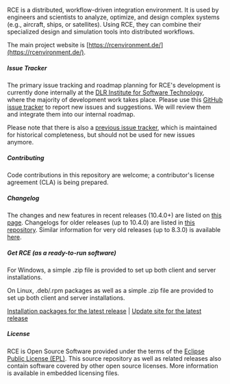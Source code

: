 RCE is a distributed, workflow-driven integration environment.
It is used by engineers and scientists to analyze, optimize, and design complex systems (e.g., aircraft, ships, or satellites).
Using RCE, they can combine their specialized design and simulation tools into distributed workflows.

The main project website is [https://rcenvironment.de/](https://rcenvironment.de/).

##### Issue Tracker

The primary issue tracking and roadmap planning for RCE's development is currently done internally at the 
[DLR Institute for Software Technology](https://www.dlr.de/sc), where the majority of development work takes place.
Please use this [GitHub issue tracker](https://github.com/rcenvironment/rce-main/issues) to report new issues and suggestions.
We will review them and integrate them into our internal roadmap.

Please note that there is also a [previous issue tracker](https://github.com/rcenvironment/rce/issues), which is maintained 
for historical completeness, but should not be used for new issues anymore.

##### Contributing

Code contributions in this repository are welcome; a contributor's license agreement (CLA) is being prepared.

##### Changelog

The changes and new features in recent releases (10.4.0+) are listed on [this page](https://github.com/rcenvironment/rce-main/releases).
Changelogs for older releases (up to 10.4.0) are listed in [this repository](https://github.com/rcenvironment/rce/releases).
Similar information for very old releases (up to 8.3.0) is available [here](https://github.com/rcenvironment/rce/wiki/Changelog-Overview).

##### Get RCE (as a ready-to-run software)

For Windows, a simple .zip file is provided to set up both client and server installations.

On Linux, .deb/.rpm packages as well as a simple .zip file are provided to set up both client and server installations.

[Installation packages for the latest release](https://software.dlr.de/updates/rce/10.x/products/standard/releases/latest/) | 
[Update site for the latest release](https://software.dlr.de/updates/rce/10.x/repositories/standard/releases/latest/)

##### License

RCE is Open Source Software provided under the terms of the [Eclipse Public License (EPL)](http://opensource.org/licenses/EPL-1.0).
This source repository as well as related releases also contain software covered by other open source licenses.
More information is available in embedded licensing files.
